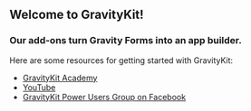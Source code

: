 ## Welcome to GravityKit! 

### Our add-ons turn Gravity Forms into an app builder.

Here are some resources for getting started with GravityKit:

- [GravityKit Academy](https://academy.gravitykit.com)
- [YouTube](https://www.youtube.com/@GravityKit)
- [GravityKit Power Users Group on Facebook](https://www.facebook.com/groups/gravitykit/)

<!--

**Here are some ideas to get you started:**

🙋‍♀️ A short introduction - what is your organization all about?
🌈 Contribution guidelines - how can the community get involved?
👩‍💻 Useful resources - where can the community find your docs? Is there anything else the community should know?
🍿 Fun facts - what does your team eat for breakfast?
🧙 Remember, you can do mighty things with the power of [Markdown](https://docs.github.com/github/writing-on-github/getting-started-with-writing-and-formatting-on-github/basic-writing-and-formatting-syntax)
-->
